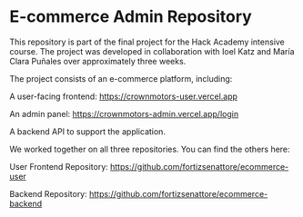 # E-commerce Admin Repository


This repository is part of the final project for the Hack Academy intensive course. The project was developed in collaboration with Ioel Katz and María Clara Puñales over approximately three weeks.


The project consists of an e-commerce platform, including:  

A user-facing frontend: https://crownmotors-user.vercel.app

An admin panel: https://crownmotors-admin.vercel.app/login

A backend API to support the application.


We worked together on all three repositories. You can find the others here:

User Frontend Repository: https://github.com/fortizsenattore/ecommerce-user

Backend Repository: https://github.com/fortizsenattore/ecommerce-backend
